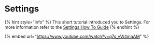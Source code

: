# Settings

{% hint style="info" %}
This short tutorial introduced you to Settings.  For more information refer to the [Settings How To Guide](../how-to-guides/settings/)
{% endhint %}

{% embed url="https://www.youtube.com/watch?v=q7s_vW4maAM" %}
